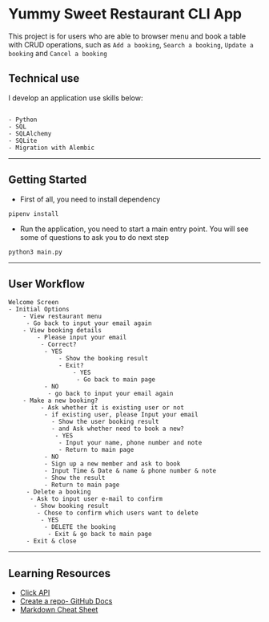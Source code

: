 # Yummy Sweet Restaurant CLI App

This project is for users who are able to browser menu and book a table with CRUD operations, such as `Add a booking`, `Search a booking`, `Update a booking` and `Cancel a booking`

## Technical use

I develop an application use skills below:

```console

- Python 
- SQL
- SQLAlchemy
- SQLite
- Migration with Alembic
```

***

## Getting Started

- First of all, you need to install dependency

```
pipenv install
```

- Run the application, you need to start a main entry point. You will see some of questions to ask you to do next step

```
python3 main.py 
```

***


## User Workflow

```
Welcome Screen
- Initial Options
	- View restaurant menu
	 - Go back to input your email again
	- View booking details
	 	- Please input your email
	 	 - Correct?
	 	  - YES
		 	  - Show the booking result
		 	  - Exit?
			 	  - YES
			 	   - Go back to main page
	 	  - NO
	 	   - go back to input your email again
	- Make a new booking?
		 - Ask whether it is existing user or not 
		  - if existing user, please Input your email
	        - Show the user booking result
	        - and Ask whether need to book a new?
	         - YES
	          - Input your name, phone number and note
	          - Return to main page
	      - NO
	      - Sign up a new member and ask to book
	      - Input Time & Date & name & phone number & note
	      - Show the result 
	      - Return to main page
	 - Delete a booking
	  - Ask to input user e-mail to confirm
	   - Show booking result
	    - Chose to confirm which users want to delete
	     - YES
	      - DELETE the booking
	       - Exit & go back to main page
	 - Exit & close
```

***

## Learning Resources

- [Click API](https://pypi.org/project/click/)
- [Create a repo- GitHub Docs](https://docs.github.com/en/get-started/quickstart/create-a-repo)
- [Markdown Cheat Sheet](https://www.markdownguide.org/cheat-sheet/)
